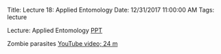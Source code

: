 Title: Lecture 18: Applied Entomology
Date: 12/31/2017 11:00:00 AM
Tags: lecture

<!---
[Pollination (PPT)](/pdfs/pollination.ppt)
--->

Lecture: Applied Entomology [PPT](/pdfs/applied-ent.ppt)

Zombie parasites [YouTube video; 24 m](https://youtu.be/3n4kt-hOpzc)
